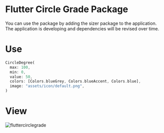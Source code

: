 # Flutter Circle Grade Package

You can use the package by adding the sizer package to the application.
The application is developing and dependencies will be revised over time.

# Use
```dart
CircleDegree(
  max: 100,
  min: 0,
  value: 50,
  colors: [Colors.blueGrey, Colors.blueAccent, Colors.blue],
  image: "assets/icon/default.png",
)
```


# View

![fluttercirclegrade](https://github.com/user-attachments/assets/5da50e59-0d2a-4f50-b0c9-6b0f93cd3288)

